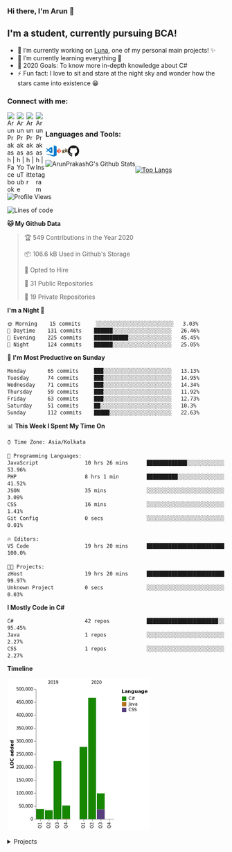 ### Hi there, I'm Arun 👋

## I'm a student, currently pursuing BCA!
- 🔭 I’m currently working on [Luna](https://github.com/ArunPrakashG/Luna), one of my personal main projects! ✨
- 🌱 I’m currently learning everything 🤣
- 🥅 2020 Goals: To know more in-depth knowledge about C#
- ⚡ Fun fact: I love to sit and stare at the night sky and wonder how the stars came into existence 😁

### Connect with me:

[<img align="left" alt="Arun Prakash | Facebook" width="22px" src="https://image.flaticon.com/icons/svg/1051/1051309.svg" />](https://www.facebook.com/arunprakash.i)
[<img align="left" alt="Arun Prakash | YouTube" width="22px" src="https://cdn.jsdelivr.net/npm/simple-icons@v3/icons/youtube.svg" />](https://www.youtube.com/channel/UCBRH9NGsZO3EA7kZ6ftx5rQ)
[<img align="left" alt="Arun Prakash | Twitter" width="22px" src="https://cdn.jsdelivr.net/npm/simple-icons@v3/icons/twitter.svg" />](https://twitter.com/_arunprakash_)
[<img align="left" alt="Arun Prakash | Instagram" width="22px" src="https://cdn.jsdelivr.net/npm/simple-icons@v3/icons/instagram.svg" />](https://www.instagram.com/iarun.prakash/)

<br />

### Languages and Tools:

[<img align="left" alt="Visual Studio Code" width="26px" src="https://raw.githubusercontent.com/github/explore/80688e429a7d4ef2fca1e82350fe8e3517d3494d/topics/visual-studio-code/visual-studio-code.png" />](ArunPrakashG)
[<img align="left" alt="Git" width="26px" src="https://raw.githubusercontent.com/github/explore/80688e429a7d4ef2fca1e82350fe8e3517d3494d/topics/git/git.png" />](ArunPrakashG)
[<img align="left" alt="GitHub" width="26px" src="https://raw.githubusercontent.com/github/explore/78df643247d429f6cc873026c0622819ad797942/topics/github/github.png" />](ArunPrakashG)

<br />
<br />

<img align="left" alt="ArunPrakashG's Github Stats" src="https://github-readme-stats.vercel.app/api?username=ArunPrakashG&show_icons=true&hide_border=true&count_private=true" />

[![Top Langs](https://github-readme-stats.vercel.app/api/top-langs/?username=ArunPrakashG)](https://github.com/ArunPrakashG/github-readme-stats)

<br />

<!--START_SECTION:waka-->
![Profile Views](http://img.shields.io/badge/Profile%20Views-2-blue)

![Lines of code](https://img.shields.io/badge/From%20Hello%20World%20I%27ve%20Written-2.7%20million%20lines%20of%20code-blue)

**🐱 My Github Data** 

> 🏆 549 Contributions in the Year 2020
 > 
> 📦 106.6 kB Used in Github's Storage 
 > 
> 💼 Opted to Hire
 > 
> 📜 31 Public Repositories
 > 
> 🔑 19 Private Repositories 

**I'm a Night 🦉** 

```text
🌞 Morning    15 commits     ░░░░░░░░░░░░░░░░░░░░░░░░░   3.03% 
🌆 Daytime    131 commits    ██████░░░░░░░░░░░░░░░░░░░   26.46% 
🌃 Evening    225 commits    ███████████░░░░░░░░░░░░░░   45.45% 
🌙 Night      124 commits    ██████░░░░░░░░░░░░░░░░░░░   25.05%

```
📅 **I'm Most Productive on Sunday** 

```text
Monday       65 commits     ███░░░░░░░░░░░░░░░░░░░░░░   13.13% 
Tuesday      74 commits     ███░░░░░░░░░░░░░░░░░░░░░░   14.95% 
Wednesday    71 commits     ███░░░░░░░░░░░░░░░░░░░░░░   14.34% 
Thursday     59 commits     ███░░░░░░░░░░░░░░░░░░░░░░   11.92% 
Friday       63 commits     ███░░░░░░░░░░░░░░░░░░░░░░   12.73% 
Saturday     51 commits     ██░░░░░░░░░░░░░░░░░░░░░░░   10.3% 
Sunday       112 commits    █████░░░░░░░░░░░░░░░░░░░░   22.63%

```


📊 **This Week I Spent My Time On** 

```text
⌚︎ Time Zone: Asia/Kolkata

💬 Programming Languages: 
JavaScript               10 hrs 26 mins      █████████████░░░░░░░░░░░░   53.96% 
PHP                      8 hrs 1 min         ██████████░░░░░░░░░░░░░░░   41.52% 
JSON                     35 mins             ░░░░░░░░░░░░░░░░░░░░░░░░░   3.09% 
CSS                      16 mins             ░░░░░░░░░░░░░░░░░░░░░░░░░   1.41% 
Git Config               0 secs              ░░░░░░░░░░░░░░░░░░░░░░░░░   0.01%

🔥 Editors: 
VS Code                  19 hrs 20 mins      █████████████████████████   100.0%

🐱‍💻 Projects: 
zHost                    19 hrs 20 mins      █████████████████████████   99.97% 
Unknown Project          0 secs              ░░░░░░░░░░░░░░░░░░░░░░░░░   0.03%

```

**I Mostly Code in C#** 

```text
C#                       42 repos            ███████████████████████░░   95.45% 
Java                     1 repos             ░░░░░░░░░░░░░░░░░░░░░░░░░   2.27% 
CSS                      1 repos             ░░░░░░░░░░░░░░░░░░░░░░░░░   2.27%

```


**Timeline**

![Chart not found](https://github.com/ArunPrakashG/ArunPrakashG/blob/master/charts/bar_graph.png) 


<!--END_SECTION:waka-->

<details>
  <summary>Projects</summary>
  
- [Luna](https://github.com/ArunPrakashG/Luna) - My main project, i call this one, The Long Term Project, LTP in short. My goal with this project is to rewrite its code as i get to know more about C# and .NET Core framework. I started this project as a raspberry pi application to control my room lights using a smartphone application by interfacing with a TCP Socket Server <-> Client system. Now this application can control lights with some other functionality such as a REST server instead of TCP socket, Text to speech, Entire GPIO Control with 3 drivers (RaspberryIO driver, WiringPI driver, System.Devices driver), a 'shell' utility to enter various commands, just like in a terminal, morse code generator and some more!

- [PinIndex](https://github.com/ArunPrakashG/PinIndex) - Just a wrapper for api.postalpincode.in API. used for getting post offices in a locality. (INDIA)

- [OpenWeatherApiSharp](https://github.com/ArunPrakashG/OpenWeatherApiSharp) - .NET Standard Wrapper library for api.openweathermap.org API. used for getting weather data of a locality.

- [qMath](https://github.com/ArunPrakashG/qMath) - A work in progress libary, Goal is to provide a fluent interface for various mathamatical operations. Contains many extension methods for many types, ranging from `int` to `Tuple<>`.

- [exSharp](https://github.com/ArunPrakashG/exSharp) - Contains a lot of useful extensions, personally i find it better if i have a single library for extensions which i use almost most of my time.

- [Synergy](https://github.com/ArunPrakashG/Synergy) - This is a single Solution, containing multiple projects, each with their own uses.
  - [Synergy.Extensions](https://github.com/ArunPrakashG/Synergy/tree/master/Synergy.Extensions) - Contains Helper functions to assist with a lot of tasks, such as creating threads, running an `Action` in background etc.
  - [Synergy.Logging](https://github.com/ArunPrakashG/Synergy/tree/master/Synergy.Logging) - An event based logging library which i use on my mini projects. 
  - [Synergy.PInvoke](https://github.com/ArunPrakashG/Synergy/tree/master/Synergy.PInvoke) - A wrapper library for interacting with Windows Native methods, for uses such as getting point location, getting pixel color etc.
  - [Synergy.Requests](https://github.com/ArunPrakashG/Synergy/tree/master/Synergy.Requests) - An HttpClient wrapper for sending requests. Has the ability to limit requests based on an internal `SemaphoreSlim`.
 
- [PushbulletCore](https://github.com/ArunPrakashG/PushbulletCore) - Work in progress project, a .NET Standard wrapper for Pushbullet API.
 
- [AuthedSharp](https://github.com/ArunPrakashG/AuthedSharp) - .NET Standard wrapper library for beta.authed.io API.
 
- [SystemTimeSync](https://github.com/ArunPrakashG/SystemTimeSync) - A windows service application, I made this to act as a workaround for system time sync error on latest windows build (v2004). The service will start automatically on system startup and connects with time.windows.com NTP server and forcefully syncs the system time with the one received from the NTP server.
 
- [DirectoryZync](https://github.com/ArunPrakashG/DirectoryZync) - Work in progress, Sync between two directories in your PC, sync the files, and subfolders, create backup copies of a directory.
 
- [DisableWindowsService](https://github.com/ArunPrakashG/DisableWindowsService) - Command line utility to disable windows services. Supports startup arguments and runs the disabling process parallely for each service.
 
- [GSTValidator](https://github.com/ArunPrakashG/GSTValidator) - Console application to search GST Practitioners. (INDIA)
 
- [BulkMailer](https://github.com/ArunPrakashG/BulkMailer) - Send emails in bulk from an account. Made for just a small purpose, Use this at your own risk as gmail might flag your account for spam.

- [SteamBanChecker](https://github.com/ArunPrakashG/SteamBanChecker) - Checks ban status on steam accounts in bulk.

- [EpisodateSharp](https://github.com/ArunPrakashG/EpisodateSharp) - Unoffical .NET Standard wrapper library to interact with https://www.episodate.com/api API.
</details>

